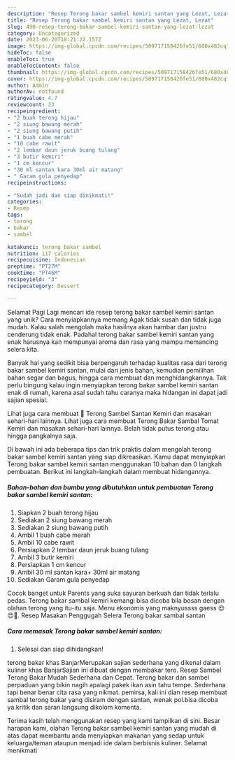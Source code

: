 ```yaml
---
description: "Resep Terong bakar sambel kemiri santan yang Lezat, Lezat"
title: "Resep Terong bakar sambel kemiri santan yang Lezat, Lezat"
slug: 490-resep-terong-bakar-sambel-kemiri-santan-yang-lezat-lezat
category: Uncategorized
date: 2023-06-20T18:21:22.157Z
image: https://img-global.cpcdn.com/recipes/509717158426fe51/680x482cq70/terong-bakar-sambel-kemiri-santan-foto-resep-utama.jpg
hideToc: false
enableToc: true
enableTocContent: false
thumbnail: https://img-global.cpcdn.com/recipes/509717158426fe51/680x482cq70/terong-bakar-sambel-kemiri-santan-foto-resep-utama.jpg
cover: https://img-global.cpcdn.com/recipes/509717158426fe51/680x482cq70/terong-bakar-sambel-kemiri-santan-foto-resep-utama.jpg
author: Admin
authorAv: notfound
ratingvalue: 4.7
reviewcount: 23
recipeingredient:
- "2 buah terong hijau"
- "2 siung bawang merah"
- "2 siung bawang putih"
- "1 buah cabe merah"
- "10 cabe rawit"
- "2 lembar daun jeruk buang tulang"
- "3 butir kemiri"
- "1 cm kencur"
- "30 ml santan kara 30ml air matang"
- " Garam gula penyedap"
recipeinstructions:

- "Sudah jadi dan siap dinikmati!"
categories:
- Resep
tags:
- terong
- bakar
- sambel

katakunci: terong bakar sambel 
nutrition: 117 calories
recipecuisine: Indonesian
preptime: "PT27M"
cooktime: "PT46M"
recipeyield: "3"
recipecategory: Dessert

---
```



Selamat Pagi Lagi mencari ide resep terong bakar sambel kemiri santan yang unik? Cara menyiapkannya memang Agak tidak susah dan tidak juga mudah. Kalau salah mengolah maka hasilnya akan hambar dan justru cenderung tidak enak. Padahal terong bakar sambel kemiri santan yang enak harusnya kan mempunyai aroma dan rasa yang mampu memancing selera kita.


Banyak hal yang sedikit bisa berpengaruh terhadap kualitas rasa dari terong bakar sambel kemiri santan, mulai dari jenis bahan, kemudian pemilihan bahan segar dan bagus, hingga cara membuat dan menghidangkannya. Tak perlu bingung kalau ingin menyiapkan terong bakar sambel kemiri santan enak di rumah, karena asal sudah tahu caranya maka hidangan ini dapat jadi sajian spesial.

Lihat juga cara membuat 🌷 Terong Sambel Santan Kemiri dan masakan sehari-hari lainnya. Lihat juga cara membuat Terong Bakar Sambal Tomat Kemiri dan masakan sehari-hari lainnya. Belah tidak putus terong atau hingga pangkalnya saja.


Di bawah ini ada beberapa tips dan trik praktis dalam mengolah terong bakar sambel kemiri santan yang siap dikreasikan. Kamu dapat menyiapkan Terong bakar sambel kemiri santan menggunakan 10 bahan dan 0 langkah pembuatan. Berikut ini langkah-langkah dalam membuat hidangannya.

<!--inarticleads1-->

##### Bahan-bahan dan bumbu yang dibutuhkan untuk pembuatan Terong bakar sambel kemiri santan:

1. Siapkan 2 buah terong hijau
1. Sediakan 2 siung bawang merah
1. Sediakan 2 siung bawang putih
1. Ambil 1 buah cabe merah
1. Ambil 10 cabe rawit
1. Persiapkan 2 lembar daun jeruk buang tulang
1. Ambil 3 butir kemiri
1. Persiapkan 1 cm kencur
1. Ambil 30 ml santan kara+ 30ml air matang
1. Sediakan  Garam gula penyedap


Cocok banget untuk Parents yang suka sayuran berkuah dan tidak terlalu pedas. Terong bakar sambal kemiri kemangi bisa dicoba bila bosan dengan olahan terong yang itu-itu saja. Menu ekonomis yang maknyussss gaess 😍😍🥰. Resep Masakan Penggugah Selera Terong bakar sambal santan 

<!--inarticleads2-->

##### Cara memasak Terong bakar sambel kemiri santan:


1. Selesai dan siap dihidangkan!

terong bakar khas BanjarMerupakan sajian sederhana yang dikenal dalam kuliner khas BanjarSajian ini dibuat dengan membakar tero. Resep Sambel Terong Bakar Mudah Sederhana dan Cepat. Terong bakar dan sambel perpaduan yang bikin nagih apalagi pakek ikan asin tahu tempe. Sederhana tapi benar benar cita rasa yang nikmat. pemirsa, kali ini dian resep membuat sambal terong bakar yang disiram dengan santan, wenak pol.bisa dicoba ya.kritik dan saran langsung dikolom komenta. 

Terima kasih telah menggunakan resep yang kami tampilkan di sini. Besar harapan kami, olahan Terong bakar sambel kemiri santan yang mudah di atas dapat membantu anda menyiapkan makanan yang sedap untuk keluarga/teman ataupun menjadi ide dalam berbisnis kuliner. Selamat menikmati
